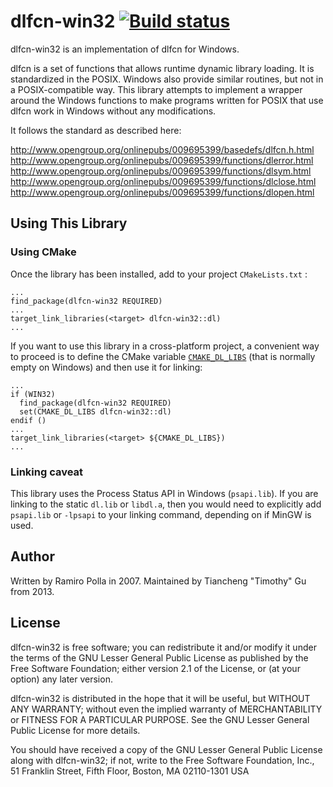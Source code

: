 dlfcn-win32 [![Build status](https://ci.appveyor.com/api/projects/status/celmbkqj0k41fk04/branch/master?svg=true)](https://ci.appveyor.com/project/dlfcn-win32/dlfcn-win32/branch/master)
===========

dlfcn-win32 is an implementation of dlfcn for Windows.

dlfcn is a set of functions that allows runtime dynamic library loading. It is
standardized in the POSIX. Windows also provide similar routines, but not in a
POSIX-compatible way. This library attempts to implement a wrapper around the
Windows functions to make programs written for POSIX that use dlfcn work in
Windows without any modifications.

It follows the standard as described here:

http://www.opengroup.org/onlinepubs/009695399/basedefs/dlfcn.h.html
http://www.opengroup.org/onlinepubs/009695399/functions/dlerror.html
http://www.opengroup.org/onlinepubs/009695399/functions/dlsym.html
http://www.opengroup.org/onlinepubs/009695399/functions/dlclose.html
http://www.opengroup.org/onlinepubs/009695399/functions/dlopen.html

Using This Library
------------------

### Using CMake 
Once the library has been installed, add to your project `CMakeLists.txt` : 
~~~
...
find_package(dlfcn-win32 REQUIRED)
...
target_link_libraries(<target> dlfcn-win32::dl)
...
~~~
If you want to use this library in a cross-platform project, a convenient way 
to proceed is to define the CMake variable [`CMAKE_DL_LIBS`](https://cmake.org/cmake/help/latest/variable/CMAKE_DL_LIBS.html)
(that is normally empty on Windows) and then use it for linking: 
~~~
...
if (WIN32)
  find_package(dlfcn-win32 REQUIRED)
  set(CMAKE_DL_LIBS dlfcn-win32::dl)
endif ()  
...
target_link_libraries(<target> ${CMAKE_DL_LIBS})
...
~~~

### Linking caveat  
This library uses the Process Status API in Windows (`psapi.lib`). If you are
linking to the static `dl.lib` or `libdl.a`, then you would need to explicitly
add `psapi.lib` or `-lpsapi` to your linking command, depending on if MinGW is
used.

Author
------

Written by Ramiro Polla in 2007.
Maintained by Tiancheng "Timothy" Gu from 2013.

License
-------

dlfcn-win32 is free software; you can redistribute it and/or
modify it under the terms of the GNU Lesser General Public
License as published by the Free Software Foundation; either
version 2.1 of the License, or (at your option) any later version.

dlfcn-win32 is distributed in the hope that it will be useful,
but WITHOUT ANY WARRANTY; without even the implied warranty of
MERCHANTABILITY or FITNESS FOR A PARTICULAR PURPOSE.  See the GNU
Lesser General Public License for more details.

You should have received a copy of the GNU Lesser General Public
License along with dlfcn-win32; if not, write to the Free Software
Foundation, Inc., 51 Franklin Street, Fifth Floor, Boston, MA 02110-1301 USA
